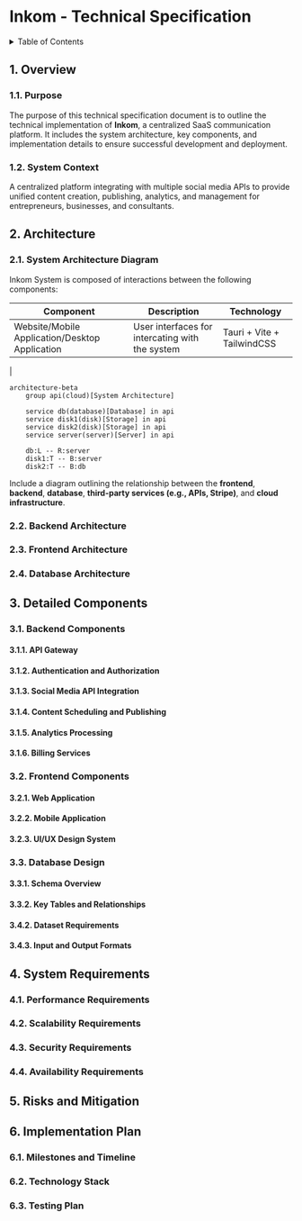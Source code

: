 # Inkom - Technical Specification

<details>
<summary>Table of Contents</summary>

- [Inkom - Technical Specification](#inkom---technical-specification)
  - [1. Overview](#1-overview)
    - [1.1. Purpose](#11-purpose)
    - [1.2. System Context](#12-system-context)
  - [2. Architecture](#2-architecture)
    - [2.1. System Architecture Diagram](#21-system-architecture-diagram)
    - [2.2. Backend Architecture](#22-backend-architecture)
    - [2.3. Frontend Architecture](#23-frontend-architecture)
    - [2.4. Database Architecture](#24-database-architecture)
  - [3. Detailed Components](#3-detailed-components)
    - [3.1. Backend Components](#31-backend-components)
      - [3.1.1. API Gateway](#311-api-gateway)
      - [3.1.2. Authentication and Authorization](#312-authentication-and-authorization)
      - [3.1.3. Social Media API Integration](#313-social-media-api-integration)
      - [3.1.4. Content Scheduling and Publishing](#314-content-scheduling-and-publishing)
      - [3.1.5. Analytics Processing](#315-analytics-processing)
      - [3.1.6. Billing Services](#316-billing-services)
    - [3.2. Frontend Components](#32-frontend-components)
      - [3.2.1. Web Application](#321-web-application)
      - [3.2.2. Mobile Application](#322-mobile-application)
      - [3.2.3. UI/UX Design System](#323-uiux-design-system)
    - [3.3. Database Design](#33-database-design)
      - [3.3.1. Schema Overview](#331-schema-overview)
      - [3.3.2. Key Tables and Relationships](#332-key-tables-and-relationships)
      - [3.4.2. Dataset Requirements](#342-dataset-requirements)
      - [3.4.3. Input and Output Formats](#343-input-and-output-formats)
  - [4. System Requirements](#4-system-requirements)
    - [4.1. Performance Requirements](#41-performance-requirements)
    - [4.2. Scalability Requirements](#42-scalability-requirements)
    - [4.3. Security Requirements](#43-security-requirements)
    - [4.4. Availability Requirements](#44-availability-requirements)
  - [5. Risks and Mitigation](#5-risks-and-mitigation)
  - [6. Implementation Plan](#6-implementation-plan)
    - [6.1. Milestones and Timeline](#61-milestones-and-timeline)
    - [6.2. Technology Stack](#62-technology-stack)
    - [6.3. Testing Plan](#63-testing-plan)

</details>

## 1. Overview

### 1.1. Purpose

The purpose of this technical specification document is to outline the technical implementation of **Inkom**, a centralized SaaS communication platform. It includes the system architecture, key components, and implementation details to ensure successful development and deployment.

### 1.2. System Context

A centralized platform integrating with multiple social media APIs to provide unified content creation, publishing, analytics, and management for entrepreneurs, businesses, and consultants.

## 2. Architecture

### 2.1. System Architecture Diagram

Inkom System is composed of interactions between the following components:

| Component                                      | Description                                     | Technology                 |
| ---------------------------------------------- | ----------------------------------------------- | -------------------------- |
| Website/Mobile Application/Desktop Application | User interfaces for intercating with the system | Tauri + Vite + TailwindCSS |
| 

```mermaid
architecture-beta
    group api(cloud)[System Architecture]

    service db(database)[Database] in api
    service disk1(disk)[Storage] in api
    service disk2(disk)[Storage] in api
    service server(server)[Server] in api

    db:L -- R:server
    disk1:T -- B:server
    disk2:T -- B:db
```

Include a diagram outlining the relationship between the **frontend**, **backend**, **database**, **third-party services (e.g., APIs, Stripe)**, and **cloud infrastructure**.

### 2.2. Backend Architecture

### 2.3. Frontend Architecture

### 2.4. Database Architecture

## 3. Detailed Components

### 3.1. Backend Components

#### 3.1.1. API Gateway

#### 3.1.2. Authentication and Authorization

#### 3.1.3. Social Media API Integration

#### 3.1.4. Content Scheduling and Publishing

#### 3.1.5. Analytics Processing

#### 3.1.6. Billing Services

### 3.2. Frontend Components

#### 3.2.1. Web Application

#### 3.2.2. Mobile Application

#### 3.2.3. UI/UX Design System

### 3.3. Database Design

#### 3.3.1. Schema Overview

#### 3.3.2. Key Tables and Relationships

#### 3.4.2. Dataset Requirements

#### 3.4.3. Input and Output Formats

## 4. System Requirements

### 4.1. Performance Requirements

### 4.2. Scalability Requirements

### 4.3. Security Requirements

### 4.4. Availability Requirements

## 5. Risks and Mitigation

## 6. Implementation Plan

### 6.1. Milestones and Timeline

### 6.2. Technology Stack

### 6.3. Testing Plan

<!-- Described later in the test plan, links to redirect to it-->